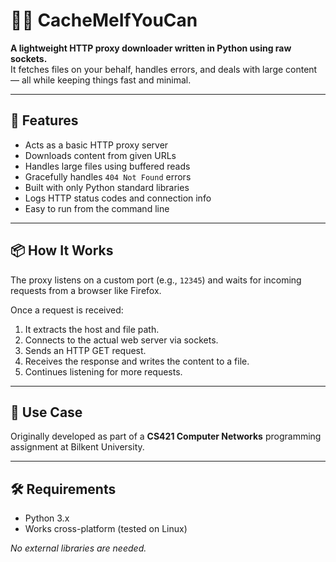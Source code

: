 # 🕵️‍♂️ CacheMeIfYouCan

**A lightweight HTTP proxy downloader written in Python using raw sockets.**  
It fetches files on your behalf, handles errors, and deals with large content — all while keeping things fast and minimal.

---

## 🚀 Features

- Acts as a basic HTTP proxy server
- Downloads content from given URLs
- Handles large files using buffered reads
- Gracefully handles `404 Not Found` errors
- Built with only Python standard libraries
- Logs HTTP status codes and connection info
- Easy to run from the command line

---

## 📦 How It Works

The proxy listens on a custom port (e.g., `12345`) and waits for incoming requests from a browser like Firefox.

Once a request is received:
1. It extracts the host and file path.
2. Connects to the actual web server via sockets.
3. Sends an HTTP GET request.
4. Receives the response and writes the content to a file.
5. Continues listening for more requests.

---

## 🧠 Use Case

Originally developed as part of a **CS421 Computer Networks** programming assignment at Bilkent University.

---

## 🛠️ Requirements

- Python 3.x
- Works cross-platform (tested on Linux)

_No external libraries are needed._